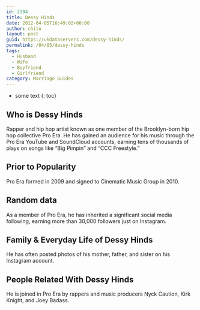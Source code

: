 ```yaml
---
id: 2394
title: Dessy Hinds
date: 2012-04-05T16:49:02+00:00
author: chito
layout: post
guid: https://ukdataservers.com/dessy-hinds/
permalink: /04/05/dessy-hinds
tags:
  - Husband
  - Wife
  - Boyfriend
  - Girlfriend
category: Marriage Guides
---
```


* some text
{: toc}


## Who is  Dessy Hinds
                  
                  
                  
Rapper and hip hop artist known as one member of the Brooklyn-born hip hop collective Pro Era. He has gained an audience for his music through the Pro Era YouTube and SoundCloud accounts, earning tens of thousands of plays on songs like &#8220;Big Pimpin&#8221; and &#8220;CCC Freestyle.&#8221;
                  
                
                
                
## Prior to Popularity 
                  
                  
                  
Pro Era formed in 2009 and signed to Cinematic Music Group in 2010.
                  
                
                
                
## Random data 
                  
                  
                  
As a member of Pro Era, he has inherited a significant social media following, earning more than 30,000 followers just on Instagram.
                  
                
                
                
## Family & Everyday Life of Dessy Hinds
                  
                  
                  
He has often posted photos of his mother, father, and sister on his Instagram account.
                  
                
                
                
## People Related With  Dessy Hinds
                  
                  
                  
He is joined in Pro Era by rappers and music producers Nyck Caution, Kirk Knight, and Joey Badass.
                  
                
              
            
          
          
          
    
    
  
